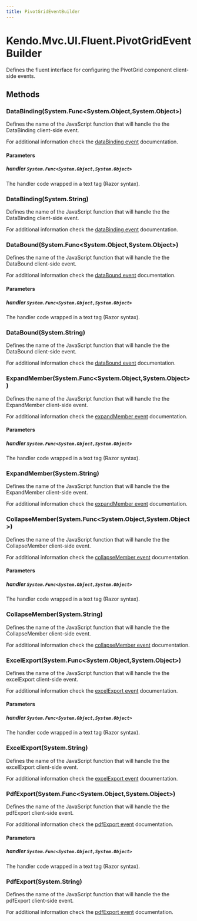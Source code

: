 ```yaml
---
title: PivotGridEventBuilder
---
```


# Kendo.Mvc.UI.Fluent.PivotGridEventBuilder
Defines the fluent interface for configuring the PivotGrid component client-side events.




## Methods


### DataBinding(System.Func\<System.Object,System.Object\>)
Defines the name of the JavaScript function that will handle the the DataBinding client-side event.

For additional information check the [dataBinding event](/api/javascript/ui/pivotgrid#events-dataBinding) documentation.


#### Parameters

##### handler `System.Func<System.Object,System.Object>`
The handler code wrapped in a text tag (Razor syntax).





### DataBinding(System.String)
Defines the name of the JavaScript function that will handle the the DataBinding client-side event.

For additional information check the [dataBinding event](/api/javascript/ui/pivotgrid#events-dataBinding) documentation.





### DataBound(System.Func\<System.Object,System.Object\>)
Defines the name of the JavaScript function that will handle the the DataBound client-side event.

For additional information check the [dataBound event](/api/javascript/ui/pivotgrid#events-dataBound) documentation.


#### Parameters

##### handler `System.Func<System.Object,System.Object>`
The handler code wrapped in a text tag (Razor syntax).





### DataBound(System.String)
Defines the name of the JavaScript function that will handle the the DataBound client-side event.

For additional information check the [dataBound event](/api/javascript/ui/pivotgrid#events-dataBound) documentation.





### ExpandMember(System.Func\<System.Object,System.Object\>)
Defines the name of the JavaScript function that will handle the the ExpandMember client-side event.

For additional information check the [expandMember event](/api/javascript/ui/pivotgrid#events-expandMember) documentation.


#### Parameters

##### handler `System.Func<System.Object,System.Object>`
The handler code wrapped in a text tag (Razor syntax).





### ExpandMember(System.String)
Defines the name of the JavaScript function that will handle the the ExpandMember client-side event.

For additional information check the [expandMember event](/api/javascript/ui/pivotgrid#events-expandMember) documentation.





### CollapseMember(System.Func\<System.Object,System.Object\>)
Defines the name of the JavaScript function that will handle the the CollapseMember client-side event.

For additional information check the [collapseMember event](/api/javascript/ui/pivotgrid#events-collapseMember) documentation.


#### Parameters

##### handler `System.Func<System.Object,System.Object>`
The handler code wrapped in a text tag (Razor syntax).





### CollapseMember(System.String)
Defines the name of the JavaScript function that will handle the the CollapseMember client-side event.

For additional information check the [collapseMember event](/api/javascript/ui/pivotgrid#events-collapseMember) documentation.





### ExcelExport(System.Func\<System.Object,System.Object\>)
Defines the name of the JavaScript function that will handle the the excelExport client-side event.

For additional information check the [excelExport event](/api/javascript/ui/pivotgrid#events-excelExport) documentation.


#### Parameters

##### handler `System.Func<System.Object,System.Object>`
The handler code wrapped in a text tag (Razor syntax).





### ExcelExport(System.String)
Defines the name of the JavaScript function that will handle the the excelExport client-side event.

For additional information check the [excelExport event](/api/javascript/ui/pivotgrid#events-excelExport) documentation.





### PdfExport(System.Func\<System.Object,System.Object\>)
Defines the name of the JavaScript function that will handle the the pdfExport client-side event.

For additional information check the [pdfExport event](/api/javascript/ui/pivotgrid#events-pdfExport) documentation.


#### Parameters

##### handler `System.Func<System.Object,System.Object>`
The handler code wrapped in a text tag (Razor syntax).





### PdfExport(System.String)
Defines the name of the JavaScript function that will handle the the pdfExport client-side event.

For additional information check the [pdfExport event](/api/javascript/ui/pivotgrid#events-pdfExport) documentation.






